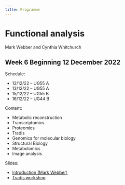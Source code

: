 ```yaml
---
title: Programme
---
```


# Functional analysis 

Mark Webber and Cynthia Whitchurch

## Week 6 Beginning 12 December 2022 

Schedule:

* 12/12/22 – UG55 A                 
* 13/12/22 – UG55 A                           
* 15/12/22 – UG55 B                           
* 16/12/22 – UG44 B                           

Content:

* Metabolic reconstruction 
* Transcriptomics
* Proteomics
* Tradis
* Genomics for molecular biology
* Structural Biology 
* Metabolomics
* Image analysis

Slides:

* [Introduction (Mark Webber)](https://github.com/mmbdtp/mmbdtp.github.io/releases/download/2022-alpha/webber_week6_intro.pptx)
* [Tradis workshop](https://github.com/mmbdtp/mmbdtp.github.io/releases/download/2022-alpha/tradis-workshop.pptx)
 
